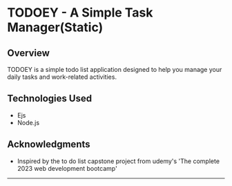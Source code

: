 # TODOEY - A Simple Task Manager(Static)

## Overview
TODOEY is a simple todo list application designed to help you manage your daily tasks and work-related activities. 




## Technologies Used
- Ejs
- Node.js

## Acknowledgments

- Inspired by the to do list capstone project from udemy's 'The complete 2023 web development bootcamp'
---

